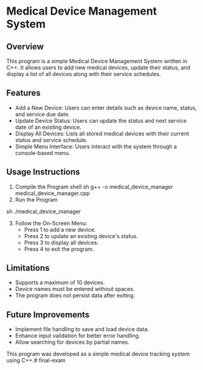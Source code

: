 # Medical Device Management System

## Overview
This program is a simple Medical Device Management System written in C++. It allows users to add new medical devices, update their status, and display a list of all devices along with their service schedules.

## Features
- Add a New Device: Users can enter details such as device name, status, and service due date.
- Update Device Status: Users can update the status and next service date of an existing device.
- Display All Devices: Lists all stored medical devices with their current status and service schedule.
- Simple Menu Interface: Users interact with the system through a console-based menu.

## Usage Instructions
1. Compile the Program
   shell
sh
   g++ -o medical_device_manager medical_device_manager.cpp
2. Run the Program
   
sh
   ./medical_device_manager

3. Follow the On-Screen Menu:
   - Press 1 to add a new device.
   - Press 2 to update an existing device's status.
   - Press 3 to display all devices.
   - Press 4 to exit the program.

## Limitations
- Supports a maximum of 10 devices.
- Device names must be entered without spaces.
- The program does not persist data after exiting.

## Future Improvements
- Implement file handling to save and load device data.
- Enhance input validation for better error handling.
- Allow searching for devices by partial names.

This program was developed as a simple medical device tracking system using C++.# final-exam
